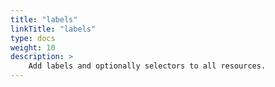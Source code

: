 ```yaml
---
title: "labels"
linkTitle: "labels"
type: docs
weight: 10
description: >
    Add labels and optionally selectors to all resources.
---
```

